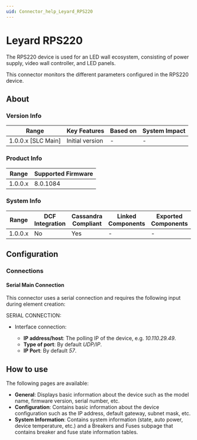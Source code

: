 ```yaml
---
uid: Connector_help_Leyard_RPS220
---
```


# Leyard RPS220

The RPS220 device is used for an LED wall ecosystem, consisting of power supply, video wall controller, and LED panels.

This connector monitors the different parameters configured in the RPS220 device.

## About

### Version Info

| Range                | Key Features     | Based on     | System Impact     |
|----------------------|------------------|--------------|-------------------|
| 1.0.0.x [SLC Main]   | Initial version  | -            | -                 |

### Product Info

| Range     | Supported Firmware     |
|-----------|------------------------|
| 1.0.0.x   | 8.0.1084               |

### System Info

| Range     | DCF Integration     | Cassandra Compliant     | Linked Components     | Exported Components     |
|-----------|---------------------|-------------------------|-----------------------|-------------------------|
| 1.0.0.x   | No                  | Yes                     | -                     | -                       |

## Configuration

### Connections

#### Serial Main Connection

This connector uses a serial connection and requires the following input during element creation:

SERIAL CONNECTION:

- Interface connection:

  - **IP address/host**: The polling IP of the device, e.g. *10.110.29.49*.
  - **Type of port**: By default *UDP/IP*.
  - **IP Port**: By default *57*.

## How to use

The following pages are available:

- **General**: Displays basic information about the device such as the model name, firmware version, serial number, etc.
- **Configuration**: Contains basic information about the device configuration such as the IP address, default gateway, subnet mask, etc.
- **System Information**: Contains system information (state, auto power, device temperature, etc.) and a Breakers and Fuses subpage that contains breaker and fuse state information tables.

